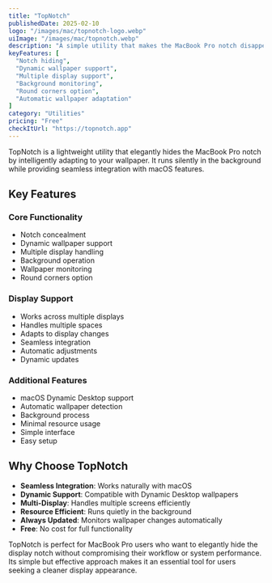 ```yaml
---
title: "TopNotch"
publishedDate: 2025-02-10
logo: "/images/mac/topnotch-logo.webp"
uiImage: "/images/mac/topnotch.webp"
description: "A simple utility that makes the MacBook Pro notch disappear by seamlessly blending it with your wallpaper."
keyFeatures: [
  "Notch hiding",
  "Dynamic wallpaper support",
  "Multiple display support",
  "Background monitoring",
  "Round corners option",
  "Automatic wallpaper adaptation"
]
category: "Utilities"
pricing: "Free"
checkItUrl: "https://topnotch.app"
---
```


TopNotch is a lightweight utility that elegantly hides the MacBook Pro notch by intelligently adapting to your wallpaper. It runs silently in the background while providing seamless integration with macOS features.

## Key Features

### Core Functionality
- Notch concealment
- Dynamic wallpaper support
- Multiple display handling
- Background operation
- Wallpaper monitoring
- Round corners option

### Display Support
- Works across multiple displays
- Handles multiple spaces
- Adapts to display changes
- Seamless integration
- Automatic adjustments
- Dynamic updates

### Additional Features
- macOS Dynamic Desktop support
- Automatic wallpaper detection
- Background process
- Minimal resource usage
- Simple interface
- Easy setup

## Why Choose TopNotch

- **Seamless Integration**: Works naturally with macOS
- **Dynamic Support**: Compatible with Dynamic Desktop wallpapers
- **Multi-Display**: Handles multiple screens efficiently
- **Resource Efficient**: Runs quietly in the background
- **Always Updated**: Monitors wallpaper changes automatically
- **Free**: No cost for full functionality

TopNotch is perfect for MacBook Pro users who want to elegantly hide the display notch without compromising their workflow or system performance. Its simple but effective approach makes it an essential tool for users seeking a cleaner display appearance.
